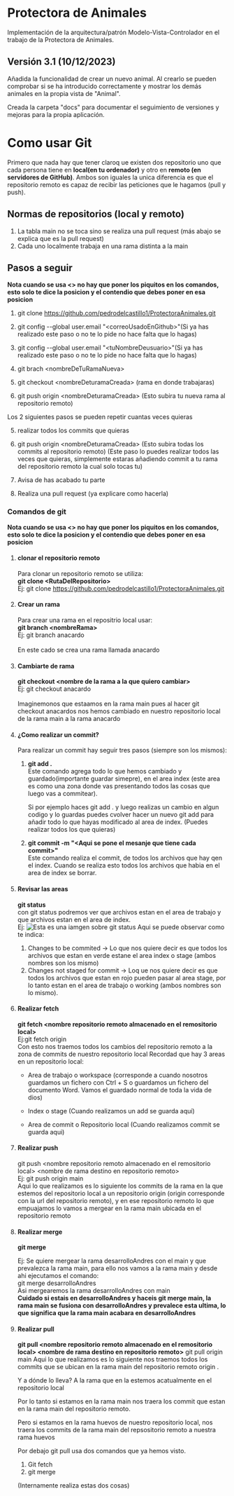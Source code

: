 # Protectora de Animales

Implementación de la arquitectura/patrón Modelo-Vista-Controlador en el trabajo de la Protectora de Animales.

## Versión 3.1 (10/12/2023)

Añadida la funcionalidad de crear un nuevo animal. Al crearlo se pueden comprobar si se ha introducido correctamente y mostrar los demás animales en la propia vista de "Animal". 

Creada la carpeta "docs" para documentar el seguimiento de versiones y mejoras para la propia aplicación. 

# Como usar Git
Primero que nada hay que tener claroq ue existen dos repositorio uno que cada persona tiene en **local(en tu ordenador)** y otro en **remoto (en servidores de GitHub)**. Ambos son iguales la unica diferencia es que el repositorio remoto es capaz de recibir las peticiones que le hagamos (pull y push).

## Normas de repositorios (local y remoto)

1. La tabla main no se toca sino se realiza una pull request (más abajo se explica que es la pull request)
2. Cada uno localmente trabaja en una rama distinta a la main

## Pasos a seguir
**Nota cuando se usa <> no hay que poner los piquitos en los comandos, esto solo te dice la posicion y el contendio que debes poner en esa posicion**
1. git clone https://github.com/pedrodelcastillo1/ProtectoraAnimales.git
2. git config --global user.email "\<correoUsadoEnGithub>"(Si ya has realizado este paso o no te lo pide no hace falta que lo hagas)
3. git config --global user.email "\<tuNombreDeusuario>"(Si ya has realizado este paso o no te lo pide no hace falta que lo hagas)

2. git brach \<nombreDeTuRamaNueva>
3. git checkout \<nombreDeturamaCreada> (rama en donde trabajaras)
4. git push origin \<nombreDeturamaCreada> (Esto subira tu nueva rama al repositorio remoto)

Los 2 siguientes pasos se pueden repetir cuantas veces quieras

5. realizar todos los commits que quieras
6. git push origin \<nombreDeturamaCreada> (Esto subira todas los commits al repositorio remoto) (Este paso lo puedes realizar todos las veces que quieras, simplemente estaras añadiendo commit a tu rama del repositorio remoto la cual solo tocas tu)

7. Avisa de has acabado tu parte
8. Realiza una pull request (ya explicare como hacerla)


### Comandos de git 
**Nota cuando se usa <> no hay que poner los piquitos en los comandos, esto solo te dice la posicion y el contendio que debes poner en esa posicion**


1. #### clonar el repositorio remoto
    Para clonar un repositorio remoto se utiliza:<br>
    **git clone \<RutaDelRepositorio>**<br>
    Ej: git clone https://github.com/pedrodelcastillo1/ProtectoraAnimales.git
    
2. #### Crear un rama
    Para crear una rama en el repositrio local usar:<br>
    **git branch \<nombreRama>**<br>
    Ej: git branch anacardo<br><br>
    En este cado se crea una rama llamada anacardo

3. #### Cambiarte de rama
    **git checkout \<nombre de la rama a la que quiero cambiar>**<br>
    Ej: git checkout anacardo<br><br>
    Imaginemonos que estaamos en la rama main pues al hacer git checkout anacardos nos hemos cambiado en nuestro repositorio local de la rama main a la rama anacardo

4. #### ¿Como realizar un commit?
    Para realizar un commit hay seguir tres pasos (siempre son los mismos):<br>
    1. **git add .**<br>
        Este comando agrega todo lo que hemos cambiado y guardado(importante guardar simepre), en el area index (este area es como una zona donde vas presentando todos las cosas que luego vas a commitear).<br>

        Si por ejemplo haces git add . y luego realizas un cambio en algun codigo y lo guardas puedes cvolver hacer un nuevo git add para añadir todo lo que hayas modificado al area de index. (Puedes realizar todos los que quieras)
        
    2. **git commit -m "\<Aqui se pone el mesanje que tiene cada commit>"**<br>
        Este comando realiza el commit, de todos los archivos que hay qen el index. Cuando se realiza esto todos los archivos que habia en el area de index se borrar.

5. #### Revisar las areas
    **git status**<br>
    con git status podremos ver que archivos estan en el area de trabajo y que archivos estan en el area de index.<br>
    Ej:
    <image src="ejemplogitStatus.png" alt="Esta es una iamgen sobre git status">
    Aqui se puede observar como te indica:<br>
    1. Changes to be commited -> Lo que nos quiere decir es que todos los archivos que estan en verde estane el area index o stage (ambos nombres son los mismo)
    2. Changes not staged for commit -> Loq ue nos quiere decir es que todos los archivos que estan en rojo pueden pasar al area stage, por lo tanto estan en el area de trabajo o working (ambos nombres son lo mismo).
   

5. #### Realizar fetch
    **git fetch \<nombre repositorio remoto almacenado en el remositorio local>**<br>
    Ej:git fetch origin<br> 
    Con esto nos traemos todos los cambios del repositorio remoto a la zona de commits de nuestro repositorio local
    Recordad que hay 3 areas en un repositorio local:<br>

    - Area de trabajo o workspace (corresponde a cuando nosotros guardamos un fichero con Ctrl + S o guardamos un fichero del documento Word. Vamos el guardado normal de toda la vida de dios)

    - Index o stage (Cuando realizamos un add se guarda aquí)

    - Area de commit o Repositorio local (Cuando realizamos commit se guarda aqui)
6. #### Realizar push
    git push \<nombre repositorio remoto almacenado en el remositorio local> \<nombre de rama destino en repositorio remoto><br>
    Ej: git push origin main<br>
    Aqui lo que realizamos es lo siguiente los commits de la rama en la que estemos del repositorio local a un repositorio origin (origin corresponde con la url del repositorio remoto), y en ese repositorio remoto lo que empuajamos lo vamos a mergear en la rama main ubicada en el repositorio remoto
6. #### Realizar merge
    **git merge <nombre rama la cual mergeas>**

    Ej: Se quiere mergear la rama desarrolloAndres con el main y que prevalezca la rama main, para ello nos vamos  a la rama main y desde ahi ejecutamos el comando:<br>
    git merge desarrolloAndres<br>
    Asi mergearemos la rama desarrolloAndres con main<br>
    **Cuidado si estais en desarrolloAndres y haceis git merge main, la rama main se fusiona con desarrolloAndres y prevalece esta ultima, lo que significa que la rama main acabara en desarrolloAndres**
    
8. #### Realizar pull
    **git pull \<nombre repositorio remoto almacenado en el remositorio local> \<nombre de rama destino en repositorio remoto>**
    git pull origin main
    Aqui lo que realizamos es lo siguiente nos traemos todos los commits que se ubican en la rama main del repositorio remoto origin . 
    
    Y a dónde lo lleva? A la rama que en la estemos acatualmente en el repositorio local

    Por lo tanto si estamos en la rama main nos traera los commit que estan en la rama main del repositorio remoto.

    Pero si estamos en la rama huevos de nuestro repositorio local, nos traera los commits de la rama main del repsositorio remoto a nuestra rama huevos

    Por debajo git pull usa dos comandos que ya hemos visto.

    1. Git fetch
    2. git merge
    
    (Internamente realiza estas dos cosas)

